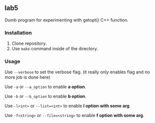 ## lab5

Dumb program for experimenting with getopt() C++ function.

### Installation

1) Clone repository.
2) Use ```make``` command inside of the directory.

### Usage

Use ```--verbose``` to set the verbose flag. (it really only enables flag and no more job is done here)

Use ```-a``` or ```--a_option``` to enable **a option**.

Use ```-b``` or ```--b_option``` to enable **b option**.

Use ```-l<int>``` or ```--list=<int>``` to enable **l option with some arg**.

Use ```-f<string>``` or ```--file=<string>``` to enable **f option with some arg**.